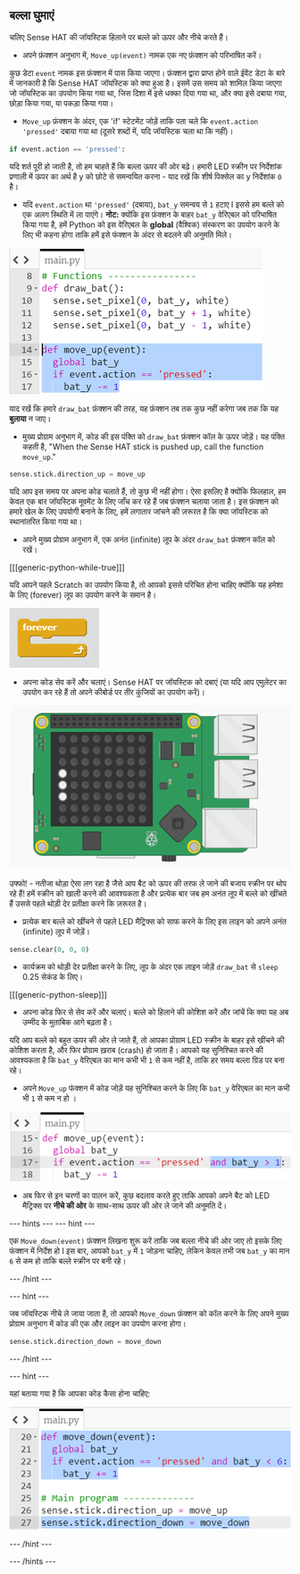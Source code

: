 ## बल्ला घुमाएं

चलिए Sense HAT की जॉयस्टिक हिलाने पर बल्ले को ऊपर और नीचे करते हैं।

+ अपने फ़ंक्शन अनुभाग में, `Move_up(event)` नामक एक नए फ़ंक्शन को परिभाषित करें।

कुछ डेटा `event` नामक इस फ़ंक्शन में पास किया जाएगा। फ़ंक्शन द्वारा प्राप्त होने वाले ईवेंट डेटा के बारे में जानकारी है कि Sense HAT जॉयस्टिक को क्या हुआ है। इसमें उस समय को शामिल किया जाएगा जो जॉयस्टिक का उपयोग किया गया था, जिस दिशा में इसे धक्का दिया गया था, और क्या इसे दबाया गया, छोड़ा किया गया, या पकड़ा किया गया।

+ ` Move_up ` फ़ंक्शन के अंदर, एक 'if' स्टेटमेंट जोड़ें ताकि पता चले कि `event.action` `'pressed'` दबाया गया था (दूसरे शब्दों में, यदि जॉयस्टिक चला था कि नहीं)।

```python
if event.action == 'pressed':
```

यदि शर्त पूरी हो जाती है, तो हम चाहते हैं कि बल्ला ऊपर की ओर बढ़े। हमारी LED स्क्रीन पर निर्देशांक प्रणाली में ऊपर का अर्थ है y को छोटे से समन्वयित करना - याद रखें कि शीर्ष पिक्सेल का y निर्देशांक `0` है।

+ यदि `event.action` था `'pressed'` (दबाया), `bat_y` समन्वय से `1` हटाए I इससे हम बल्ले को एक अलग स्थिति में ला पाएंगे। **नोट:** क्योंकि इस फ़ंक्शन के बाहर `bat_y` वेरिएबल को परिभाषित किया गया है, हमें Python को इस वेरिएबल के **global** (वैश्विक) संस्करण का उपयोग करने के लिए भी कहना होगा ताकि हमें इसे फंक्शन के अंदर से बदलने की अनुमति मिले।

![Bat y moves up](images/move-bat-up.png)

याद रखें कि हमारे `draw_bat` फ़ंक्शन की तरह, यह फ़ंक्शन तब तक कुछ नहीं करेगा जब तक कि यह **बुलाया** न जाए।

+ मुख्य प्रोग्राम अनुभाग में, कोड की इस पंक्ति को `draw_bat` फ़ंक्शन कॉल के ऊपर जोड़ें। यह पंक्ति कहती है, "When the Sense HAT stick is pushed up, call the function `move_up`."

``` python
sense.stick.direction_up = move_up
```

यदि आप इस समय पर अपना कोड चलाते हैं, तो कुछ भी नहीं होगा। ऐसा इसलिए है क्योंकि फिलहाल, हम केवल एक बार जॉयस्टिक मूवमेंट के लिए जाँच कर रहे हैं जब फ़ंक्शन चलाया जाता है। इस फ़ंक्शन को हमारे खेल के लिए उपयोगी बनाने के लिए, हमें लगातार जांचने की ज़रूरत है कि क्या जॉयस्टिक को स्थानांतरित किया गया था।

+ अपने मुख्य प्रोग्राम अनुभाग में, एक अनंत (infinite) लूप के अंदर `draw_bat` फ़ंक्शन कॉल को रखें।

[[[generic-python-while-true]]]

यदि आपने पहले Scratch का उपयोग किया है, तो आपको इससे परिचित होना चाहिए क्योंकि यह हमेशा के लिए (forever) लूप का उपयोग करने के समान है।

![Forever loop in Scratch](images/forever-scratch.png)

+ अपना कोड सेव करें और चलाएं। Sense HAT पर जॉयस्टिक को दबाएं (या यदि आप एमुलेटर का उपयोग कर रहे हैं तो अपने कीबोर्ड पर तीर कुंजियों का उपयोग करें)।

![Move the bat](images/move-the-bat.gif)

उफ्फो! - नतीजा थोड़ा ऐसा लग रहा है जैसे आप बैट को ऊपर की तरफ ले जाने की बजाय स्क्रीन पर थोप रहे हैं! हमें स्क्रीन को खाली करने की आवश्यकता है और प्रत्येक बार जब हम अनंत लूप में बल्ले को खींचते हैं उससे पहले थोड़ी देर प्रतीक्षा करने कि ज़रूरत है।


+ प्रत्येक बार बल्ले को खींचने से पहले LED मैट्रिक्स को साफ करने के लिए इस लाइन को अपने अनंत (infinite) लूप में जोड़ें।

``` python
sense.clear(0, 0, 0)
```

+ कार्यक्रम को थोड़ी देर प्रतीक्षा करने के लिए, लूप के अंदर एक लाइन जोड़ें `draw_bat` से `sleep` 0.25 सेकंड के लिए।

[[[generic-python-sleep]]]

+ अपना कोड फिर से सेव करें और चलाएं। बल्ले को हिलाने की कोशिश करें और जांचें कि क्या यह अब उम्मीद के मुताबिक आगे बढ़ता है।

यदि आप बल्ले को बहुत ऊपर की ओर ले जाते हैं, तो आपका प्रोग्राम LED स्क्रीन के बाहर इसे खींचने की कोशिश करता है, और फिर प्रोग्राम ख़राब (crash) हो जाता है। आपको यह सुनिश्चित करने की आवश्यकता है कि `bat_y` वेरिएबल का मान कभी भी `1` से कम नहीं है, ताकि हर समय बल्ला ग्रिड पर बना रहे।

+ अपने `Move_up` फंक्शन में कोड जोड़ें यह सुनिश्चित करने के लिए कि `bat_y` वेरिएबल का मान कभी भी `1` से कम न हो ।

![Check bat isn't off the screen](images/check-not-off-screen.png)

+ अब फिर से इन चरणों का पालन करें, कुछ बदलाव करते हुए ताकि आपको अपने बैट को LED मैट्रिक्स पर **नीचे की ओर** के साथ-साथ ऊपर की ओर ले जाने की अनुमति दें।

--- hints --- --- hint ---

एक `Move_down(event)` फ़ंक्शन लिखना शुरू करें ताकि जब बल्ला नीचे की ओर जाए तो इसके लिए फंक्शन में निर्देश हो I इस बार, आपको `bat_y` में `1` जोड़ना चाहिए, लेकिन केवल तभी जब `bat_y` का मान `6` से कम हो ताकि बल्ले स्क्रीन पर बनी रहे।

--- /hint ---

--- hint ---

जब जॉयस्टिक नीचे ले जाया जाता है, तो आपको `Move_down` फ़ंक्शन को कॉल करने के लिए अपने मुख्य प्रोग्राम अनुभाग में कोड की एक और लाइन का उपयोग करना होगा।

``` python
sense.stick.direction_down = move_down
```

--- /hint ---

--- hint ---

यहां बताया गया है कि आपका कोड कैसा होना चाहिए:

![Moving the bat down](images/hint-move-down.png)

--- /hint ---

--- /hints ---
